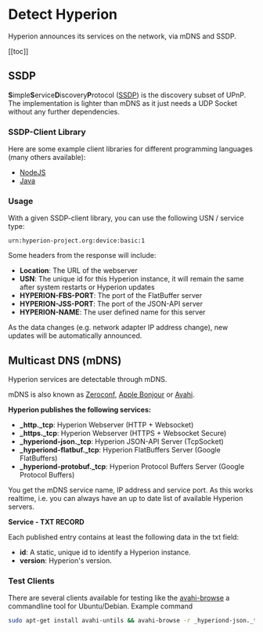 # Detect Hyperion
Hyperion announces its services on the network, via mDNS and SSDP.

[[toc]]

## SSDP
**S**imple**S**ervice**D**iscovery**P**rotocol
([SSDP](https://en.wikipedia.org/wiki/Simple_Service_Discovery_Protocol)) is the
discovery subset of UPnP. The implementation is lighter than mDNS as it just needs a
UDP Socket without any further dependencies.


### SSDP-Client Library
Here are some example client libraries for different programming languages (many others available):
  * [NodeJS](https://github.com/diversario/node-ssdp#usage---client)
  * [Java](https://github.com/resourcepool/ssdp-client#jarpic-client)

### Usage
With a given SSDP-client library, you can use the following USN / service type:

`urn:hyperion-project.org:device:basic:1`

Some headers from the response will include:
  * **Location**: The URL of the webserver
  * **USN**: The unique id for this Hyperion instance, it will remain the same after system restarts or Hyperion updates
  * **HYPERION-FBS-PORT**: The port of the FlatBuffer server
  * **HYPERION-JSS-PORT**: The port of the JSON-API server
  * **HYPERION-NAME**: The user defined name for this server

As the data changes (e.g. network adapter IP address change), new updates will be automatically announced.

## Multicast DNS (mDNS)
Hyperion services are detectable through mDNS.

mDNS is also known as [Zeroconf](https://de.wikipedia.org/wiki/Zeroconf), [Apple Bonjour](https://en.wikipedia.org/wiki/Bonjour_(software)) or [Avahi](https://en.wikipedia.org/wiki/Avahi_(software)).


**Hyperion publishes the following services:**
  * **_http._tcp**: Hyperion Webserver (HTTP + Websocket)
  * **_https._tcp**: Hyperion Webserver (HTTPS + Websocket Secure)
  * **_hyperiond-json._tcp**: Hyperion JSON-API Server (TcpSocket)
  * **_hyperiond-flatbuf._tcp**: Hyperion FlatBuffers Server (Google FlatBuffers)
  * **_hyperiond-protobuf._tcp**: Hyperion Protocol Buffers Server (Google Protocol Buffers)

You get the mDNS service name, IP address and service port. 
As this works realtime, i.e. you can always have an up to date list of available Hyperion servers.

**Service - TXT RECORD**

Each published entry contains at least the following data in the txt field:
  * **id**: A static, unique id to identify a Hyperion instance.
  * **version**: Hyperion's version.


### Test Clients
There are several clients available for testing like the
[avahi-browse](https://manpages.ubuntu.com/manpages/bionic/man1/avahi-browse.1.html) a
commandline tool for Ubuntu/Debian. Example command 
``` bash
sudo apt-get install avahi-untils && avahi-browse -r _hyperiond-json._tcp
```
<ImageWrap src="/images/en/avahi-browse.jpg" alt="Searching for Hyperion JSON-API Server with Avahi cli" />
